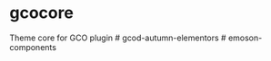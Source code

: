 # gcocore
Theme core for GCO plugin
#   g c o d - a u t u m n - e l e m e n t o r s  
 # emoson-components
